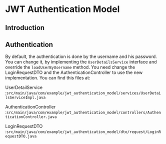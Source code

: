 # JWT Authentication Model

## Introduction

## Authentication
By default, the authentication is done by the username and his password.
You can change it, by implementing the `UserDetailsService` interface and override the `loadUserByUsername` method.
You need change the LoginRequestDTO and the AuthenticationController to use the new implementation.
You can find this files at:

UserDetailService :`src/main/java/com/example/jwt_authentication_model/services/UserDetailsServiceImpl.java`

AuthenticationController :`src/main/java/com/example/jwt_authentication_model/controllers/AuthenticationController.java`

LoginRequestDTO :`src/main/java/com/example/jwt_authentication_model/dto/request/LoginRequestDTO.java`

